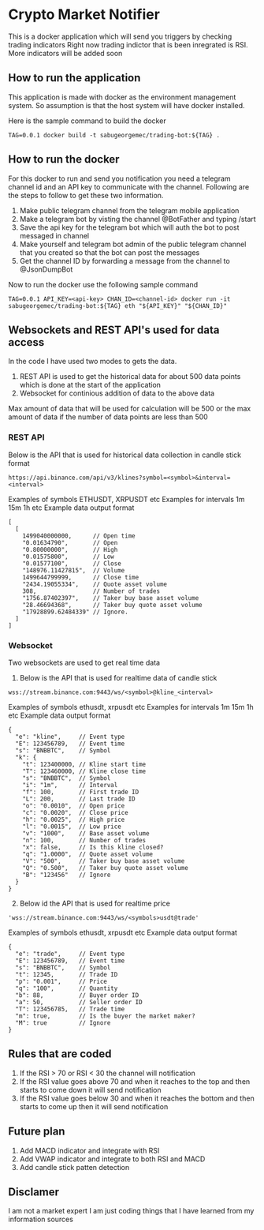 # Crypto Market Notifier
This is a docker application which will send you triggers by checking trading indicators
Right now trading indictor that is been inregrated is RSI.
More indicators will be added soon

## How to run the application
This application is made with docker as the environment management system. So assumption is that
the host system will have docker installed.

Here is the sample command to build the docker
```
TAG=0.0.1 docker build -t sabugeorgemec/trading-bot:${TAG} .
```
## How to run the docker
For this docker to run and send you notification you need a telegram channel id and an API key to communicate with the channel.
Following are the steps to follow to get these two information.
1. Make public telegram channel from the telegram mobile application
2. Make a telegram bot by visting the channel @BotFather and typing /start
3. Save the api key for the telegram bot which will auth the bot to post messaged in channel
4. Make yourself and telegram bot admin of the public telegram channel that you created so that the bot can post the messages
5. Get the channel ID by forwarding a message from the channel to @JsonDumpBot

Now to run the docker use the following sample command
```
TAG=0.0.1 API_KEY=<api-key> CHAN_ID=<channel-id> docker run -it sabugeorgemec/trading-bot:${TAG} eth "${API_KEY}" "${CHAN_ID}"
```

## Websockets and REST API's used for data access
In the code I have used two modes to gets the data.
1. REST API is used to get the historical data for about 500 data points which is done at the start of the application
2. Websocket for continious addition of data to the above data

Max amount of data that will be used for calculation will be 500 or the max amount of data if the number of data points are less than 500

### REST API
Below is the API that is used for historical data collection in candle stick format
```
https://api.binance.com/api/v3/klines?symbol=<symbol>&interval=<interval>
```
Examples of symbols ETHUSDT, XRPUSDT etc 
Examples for intervals 1m 15m 1h etc
Example data output format
```
[
  [
    1499040000000,      // Open time
    "0.01634790",       // Open
    "0.80000000",       // High
    "0.01575800",       // Low
    "0.01577100",       // Close
    "148976.11427815",  // Volume
    1499644799999,      // Close time
    "2434.19055334",    // Quote asset volume
    308,                // Number of trades
    "1756.87402397",    // Taker buy base asset volume
    "28.46694368",      // Taker buy quote asset volume
    "17928899.62484339" // Ignore.
  ]
]
```

### Websocket
Two websockets are used to get real time data 

1. Below is the API that is used for realtime data of candle stick

```
wss://stream.binance.com:9443/ws/<symbol>@kline_<interval>
```
Examples of symbols ethusdt, xrpusdt etc 
Examples for intervals 1m 15m 1h etc
Example data output format

```
{
  "e": "kline",     // Event type
  "E": 123456789,   // Event time
  "s": "BNBBTC",    // Symbol
  "k": {
    "t": 123400000, // Kline start time
    "T": 123460000, // Kline close time
    "s": "BNBBTC",  // Symbol
    "i": "1m",      // Interval
    "f": 100,       // First trade ID
    "L": 200,       // Last trade ID
    "o": "0.0010",  // Open price
    "c": "0.0020",  // Close price
    "h": "0.0025",  // High price
    "l": "0.0015",  // Low price
    "v": "1000",    // Base asset volume
    "n": 100,       // Number of trades
    "x": false,     // Is this kline closed?
    "q": "1.0000",  // Quote asset volume
    "V": "500",     // Taker buy base asset volume
    "Q": "0.500",   // Taker buy quote asset volume
    "B": "123456"   // Ignore
  }
}
```

2. Below id the API that is used for realtime price

```
'wss://stream.binance.com:9443/ws/<symbols>usdt@trade'
```
Examples of symbols ethusdt, xrpusdt etc 
Example data output format
```
{
  "e": "trade",     // Event type
  "E": 123456789,   // Event time
  "s": "BNBBTC",    // Symbol
  "t": 12345,       // Trade ID
  "p": "0.001",     // Price
  "q": "100",       // Quantity
  "b": 88,          // Buyer order ID
  "a": 50,          // Seller order ID
  "T": 123456785,   // Trade time
  "m": true,        // Is the buyer the market maker?
  "M": true         // Ignore
}
```


## Rules that are coded
1. If the RSI > 70 or RSI < 30 the channel will notification
2. If the RSI value goes above 70 and when it reaches to the top and then starts to come down it will send notification
3. If the RSI value goes below 30 and when it reaches the bottom and then starts to come up then it will send notification

## Future plan
1. Add MACD indicator and integrate with RSI
2. Add VWAP indicator and integrate to both RSI and MACD
3. Add candle stick patten detection

## Disclamer
I am not a market expert I am just coding things that I have learned from my information sources